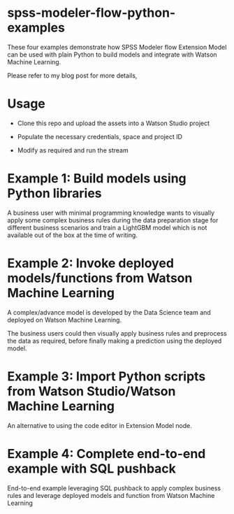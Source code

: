# spss-modeler-flow-python-examples

These four examples demonstrate how SPSS Modeler flow Extension Model can be used with plain Python to build models and integrate with Watson Machine Learning.

Please refer to my blog post for more details, 

# Usage

- Clone this repo and upload the assets into a Watson Studio project

- Populate the necessary credentials, space and project ID

- Modify as required and run the stream


# Example 1: Build models using Python libraries

A business user with minimal programming knowledge wants to visually apply some complex business rules during the data preparation stage for different business scenarios and train a LightGBM model which is not available out of the box at the time of writing.


# Example 2: Invoke deployed models/functions from Watson Machine Learning

A complex/advance model is developed by the Data Science team and deployed on Watson Machine Learning.

The business users could then visually apply business rules and preprocess the data as required, before finally making a prediction using the deployed model.


# Example 3: Import Python scripts from Watson Studio/Watson Machine Learning

An alternative to using the code editor in Extension Model node. 


# Example 4: Complete end-to-end example with SQL pushback

End-to-end example leveraging SQL pushback to apply complex business rules and leverage deployed models and function from Watson Machine Learning
